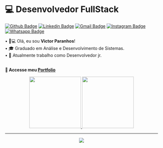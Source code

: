 # :computer: Desenvolvedor FullStack

[![Github Badge](https://img.shields.io/badge/-Github-000?style=flat-square&logo=Github&logoColor=white&link=https://github.com/victorparanhosdev)](https://github.com/victorparanhosdev)
[![Linkedin Badge](https://img.shields.io/badge/-LinkedIn-blue?style=flat-square&logo=Linkedin&logoColor=white&link=https://www.linkedin.com/in/victorparanhos94/)](https://www.linkedin.com/in/victorparanhos94/)
[![Gmail Badge](https://img.shields.io/badge/-Gmail-c14438?style=flat-square&logo=Gmail&logoColor=white&link=mailto:victorparanhos1234@gmail.com)](mailto:victorparanhos1234@gmail.com)
[![Instagram Badge](https://img.shields.io/badge/Instagram-E4405F?style=flat-square&logo=instagram&logoColor=white&link=https://www.instagram.com/victorparanhos_94/)](https://www.instagram.com/victorparanhos_94/)
[![Whatsapp Badge](https://img.shields.io/badge/WhatsApp-25D366?style=flat-square&logo=whatsapp&logoColor=white&link=https://api.whatsapp.com/send?phone=5575991258651)](https://api.whatsapp.com/send?phone=5575991258651)

• :boy::computer: Olá, eu sou <strong>Victor Paranhos</strong>!  </br>
• 🎓 Graduado em Análise e Desenvolvimento de Sistemas. </br>
• :briefcase: Atualmente trabalho como Desenvolvedor jr. <br><br>

**🚀 Accesse meu [Portfolio](https://victorparanhos.vercel.app/)**

<div align="center">
  <a href="https://github.com/victorparanhosdev">
  <img height="170em" src="https://github-readme-stats.vercel.app/api?username=victorparanhosdev&show_icons=true&theme=dracula&include_all_commits=true&count_private=true&cache_seconds=1800"/>
  <img height="170em" src="https://github-readme-stats.vercel.app/api/top-langs/?username=victorparanhosdev&layout=compact&langs_count=7&theme=dracula&cache_seconds=1800"/>
</div>

---
<p align="center">
  <a href="https://skillicons.dev">
    <img src="https://skillicons.dev/icons?i=html,css,js,ts,react,nextjs,nodejs,java,py,sqlite,git" />
  </a>
</p>
